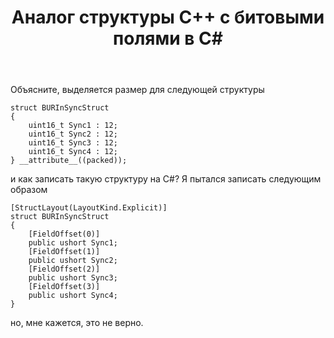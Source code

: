 ﻿---
title: "Аналог структуры C++ с битовыми полями в C#"
se.owner.user_id: 229982
se.owner.display_name: "XmaksasX"
se.owner.link: "https://ru.stackoverflow.com/users/229982/xmaksasx"
se.link: "https://ru.stackoverflow.com/questions/1004175/%d0%90%d0%bd%d0%b0%d0%bb%d0%be%d0%b3-%d1%81%d1%82%d1%80%d1%83%d0%ba%d1%82%d1%83%d1%80%d1%8b-c-%d1%81-%d0%b1%d0%b8%d1%82%d0%be%d0%b2%d1%8b%d0%bc%d0%b8-%d0%bf%d0%be%d0%bb%d1%8f%d0%bc%d0%b8-%d0%b2-c"
se.question_id: 1004175
se.post_type: question
se.score: 6
---
<p>Объясните, выделяется размер для следующей структуры</p>

<pre><code>struct BURInSyncStruct
{
    uint16_t Sync1 : 12;
    uint16_t Sync2 : 12;
    uint16_t Sync3 : 12;
    uint16_t Sync4 : 12;
} __attribute__((packed));
</code></pre>

<p>и как записать такую структуру на C#? Я пытался записать следующим образом </p>

<pre><code>[StructLayout(LayoutKind.Explicit)]
struct BURInSyncStruct
{
    [FieldOffset(0)]
    public ushort Sync1;
    [FieldOffset(1)]
    public ushort Sync2;
    [FieldOffset(2)]
    public ushort Sync3;
    [FieldOffset(3)]
    public ushort Sync4;
} 
</code></pre>

<p>но, мне кажется, это не верно.   </p>
